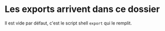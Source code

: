 # Les exports arrivent dans ce dossier

Il est vide par défaut, c'est le script shell `export` qui le remplit.

